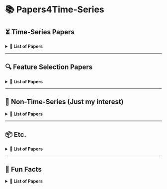 # 📚 Papers4Time-Series

## ⏳ **Time-Series Papers**

<details>
<summary><b>📑 List of Papers</b></summary>

1. **PATCHMIXER: A Patch-Mixing Architecture for Long-Term Time Series Forecasting**

   * [Paper (arXiv 2023)](https://arxiv.org/abs/2310.00655)
   * [GitHub](https://github.com/Zeying-Gong/PatchMixer)

2. **Mixture-of-Linear-Experts for Long-term Time Series Forecasting**

   * [Paper (AISTATS 2024)](https://arxiv.org/abs/2312.06786)
   * [GitHub](https://github.com/RogerNi/MoLE)

3. **FITS: Modeling Time Series with 10k Parameters**

   * [Paper (ICLR 2024 Spotlight)](https://arxiv.org/abs/2307.03756)
   * [GitHub](https://github.com/vewoxic/fits)

4. **Reversible Instance Normalization for Accurate Time-Series Forecasting Against Distribution Shift**

   * [Paper (ICLR 2022)](https://openreview.net/pdf?id=cGDAkQo1C0p)
   * [GitHub](https://github.com/ts-kim/RevIN?tab=readme-ov-file)

5. **A System for Massively Parallel Hyperparameter Tuning**

   * [Paper (MLSys 2020)](https://arxiv.org/abs/1810.05934)
   * [GitHub](https://github.com/liamcli/darts_asha)

6. **High-Dimensional Multivariate Forecasting with Low-Rank Gaussian Copula Processes**

   * [Paper (NeurIPS 2019)](https://arxiv.org/abs/1910.03002)
   * [GitHub (Gluon-TS)](https://github.com/mbohlkeschneider/gluon-ts)

7. **Chronos: Learning the Language of Time Series**

   * [Paper (TMLR 2024)](https://arxiv.org/abs/2403.07815)
   * [GitHub](https://github.com/amazon-science/chronos-forecasting)

8. **A Graph Neural Network-Based Stock Forecasting Method Utilizing Multi-Source Heterogeneous Data Fusion**

   * *Multimed Tools Appl 2022*

9. **NeuralProphet: Explainable Forecasting at Scale**

   * [Paper (arXiv 2021)](https://arxiv.org/abs/2111.15397)
   * [GitHub](https://github.com/ourownstory/neural_prophet)

10. **ImDiffusion: Imputed Diffusion Models for Multivariate Time Series Anomaly Detection**

    * [Paper (VLDB 2023)](https://arxiv.org/abs/2307.00754)
    * [GitHub](https://github.com/17000cyh/IMDiffusion)

11. **Label-Free Multivariate Time Series Anomaly Detection**

    * [Paper (TKDE 2024)](https://arxiv.org/abs/2312.11549)

12. **MEMTO: Memory-guided Transformer for Multivariate Time Series Anomaly Detection**

    * [Paper (NeurIPS 2023)](https://arxiv.org/abs/2312.02530)
    * [GitHub](https://github.com/gunny97/MEMTO)

13. **Anomaly Transformer: Time Series Anomaly Detection with Association Discrepancy**

    * [Paper (ICLR 2022)](https://arxiv.org/abs/2110.02642)
    * [GitHub](https://github.com/thuml/Anomaly-Transformer)

14. **Latent Diffusion Transformer for Probabilistic Time Series Forecasting**

    * [Paper (AAAI 2024)](https://ojs.aaai.org/index.php/AAAI/article/view/29085)

15. **Predict, Refine, Synthesize: Self-Guiding Diffusion Models for Probabilistic Time Series Forecasting**

    * [Paper (NeurIPS 2023)](https://arxiv.org/abs/2307.11494)
    * [GitHub](https://github.com/amazon-science/unconditional-time-series-diffusion)

16. **Diffusion-based Time Series Imputation and Forecasting with Structured State Space Models**

    * [Paper (TMLR 2023)](https://arxiv.org/abs/2208.09399)
    * [GitHub](https://github.com/AI4HealthUOL/SSSD)

17. **Diffusion Variational Autoencoder for Tackling Stochasticity in Multi-Step Regression Stock Price Prediction**

    * [Paper (CIKM 2023)](https://arxiv.org/abs/2309.00073)
    * [GitHub](https://github.com/koa-fin/dva)

18. **Beyond Trend and Periodicity: Guiding Time Series Forecasting with Textual Cues**

    * [Paper (arXiv 2024)](https://arxiv.org/abs/2405.13522)
    * [GitHub](https://github.com/VEWOXIC/TGTSF)

19. **TIME-LLM: Time Series Forecasting by Reprogramming Large Language Models**

    * [Paper (ICLR 2024)](https://arxiv.org/abs/2310.01728)
    * [GitHub](https://github.com/KimMeen/Time-LLM)

20. **TimeMixer: Decomposable Multiscale Mixing for Time Series Forecasting**

    * [Paper (ICLR 2024)](https://arxiv.org/abs/2405.14616)
    * [GitHub](https://github.com/kwuking/TimeMixer)

21. **HDMixer: Hierarchical Dependency with Extendable Patch for Multivariate Time Series Forecasting**

    * [Paper (AAAI 2024)](https://ojs.aaai.org/index.php/AAAI/article/view/29155)
    * [GitHub](https://github.com/hqh0728/HDMixer)

22. **SparseTSF: Modeling Long-term Time Series Forecasting with 1k Parameters**

    * [Paper (ICML 2024)](https://arxiv.org/abs/2405.00946)
    * [GitHub](https://github.com/lss-1138/SparseTSF)

23. **End-to-End Learning of Coherent Probabilistic Forecasts for Hierarchical Time Series**

    * [Paper (ICML 2021)](https://proceedings.mlr.press/v139/rangapuram21a/rangapuram21a.pdf)

24. **tsGT: Stochastic Time Series Modeling With Transformer**

    * [Paper (arXiv 2024)](https://arxiv.org/abs/2403.05713)

25. **A Time Series Is Worth 64 Words: Long-term Forecasting with Transformers**

    * [Paper (ICLR 2023)](https://arxiv.org/abs/2211.14730)
    * [GitHub](https://github.com/yuqinie98/PatchTST)

26. **iTransformer: Inverted Transformers Are Effective for Time Series Forecasting**

    * [Paper (ICLR 2024)](https://arxiv.org/abs/2310.06625)
    * [GitHub](https://github.com/thuml/iTransformer)

27. **MASTER: Market-Guided Stock Transformer for Stock Price Forecasting**

    * [Paper (AAAI 2024)](https://arxiv.org/abs/2312.15235)
    * [GitHub](https://github.com/SJTU-DMTai/MASTER)

28. **ModernTCN: A Modern Pure Convolution Structure for General Time Series Analysis**

    * [Paper (ICLR 2024)](https://openreview.net/pdf?id=vpJMJerXHU)
    * [GitHub](https://github.com/luodhhh/ModernTCN)

29. **FTMixer: Frequency and Time Domain Representations Fusion for Time Series Forecasting**

    * [Paper (arXiv 2024)](https://arxiv.org/abs/2405.15256)
    * [GitHub](https://github.com/FMLYD/FTMixer)

30. **ConvTimeNet: A Deep Hierarchical Fully Convolutional Model for Multivariate Time Series Analysis**

    * [Paper (ACM WWW 2025)](https://arxiv.org/abs/2403.01493)
    * [GitHub](https://github.com/Mingyue-Cheng/ConvTimeNet)

31. **TSMixer: Lightweight MLP-Mixer Model for Multivariate Time Series Forecasting**

    * [Paper (KDD 2023)](https://arxiv.org/abs/2306.09364)
    * [GitHub](https://github.com/ibm-granite/granite-tsfm)

32. **CycleNet: Enhancing Time Series Forecasting through Modeling Periodic Patterns**

    * [Paper (NeurIPS 2024)](https://arxiv.org/abs/2409.18479)
    * [GitHub](https://github.com/ACAT-SCUT/CycleNet)

33. **CMamba: Channel Correlation Enhanced State Space Models for Multivariate Time Series Forecasting**

    * [Paper (arXiv 2024)](https://arxiv.org/abs/2406.05316)
    * [GitHub](https://github.com/zclzcl0223/CMamba)

34. **TimeMachine: A Time Series is Worth 4 Mambas for Long-term Forecasting**

    * [Paper (ECAI 2024)](https://arxiv.org/abs/2403.09898)
    * [GitHub](https://github.com/Atik-Ahamed/TimeMachine)

35. **Is Mamba Effective for Time Series Forecasting?**

    * [Paper (Neurocomputing 2025)](https://arxiv.org/abs/2403.11144)
    * [GitHub](https://github.com/wzhwzhwzh0921/S-D-Mamba)

36. **Are KAN Effective for Identifying and Tracking Concept Drift in Time Series?**

    * [Paper (NIPSW 2024)](https://arxiv.org/abs/2410.10041)

37. **MixLinear: Extreme Low Resource Multivariate Time Series Forecasting with 0.1k Parameters**

    * [Paper (arXiv 2024)](https://arxiv.org/abs/2410.02081)

38. **TimeXer: Empowering Transformers for Time Series Forecasting with Exogenous Variables**

    * [Paper (NeurIPS 2024)](https://arxiv.org/abs/2402.19072)
    * [GitHub](https://github.com/thuml/TimeXer)

39. **TimeKAN: KAN-based Frequency Decomposition Learning Architecture for Long-term Time Series Forecasting**

    * [Paper (ICLR 2025)](https://arxiv.org/abs/2502.06910)
    * [GitHub](https://github.com/huangst21/TimeKAN)

40. **FilterNet: Harnessing Frequency Filters for Time Series Forecasting**

    * [Paper (NeurIPS 2024)](https://arxiv.org/abs/2411.01623)
    * [GitHub](https://github.com/aikunyi/FilterNet)

41. **FreqMoE: Enhancing Time Series Forecasting through Frequency Decomposition Mixture of Experts**

    * [Paper (AISTATS 2025)](https://arxiv.org/abs/2501.15125)
    * [GitHub](https://github.com/sunbus100/FreqMoE-main)

42. **From Tables to Time: How TabPFN-v2 Outperforms Specialized Time Series Forecasting Models**

    * [Paper (NeurIPS 2024)](https://arxiv.org/abs/2501.02945)
    * [GitHub](https://github.com/PriorLabs/tabpfn-time-series)

43. **Auto-Regressive Moving Diffusion Models for Time Series Forecasting**

    * [Paper (AAAI 2025)](https://arxiv.org/abs/2412.09328)
    * [GitHub](https://github.com/daxin007/ARMD)

44. **Financial Fine-tuning a Large Time Series Model**

    * [Paper (arXiv 2024)](https://arxiv.org/abs/2412.09880)

45. **ElasTST: Towards Robust Varied-Horizon Forecasting with Elastic Time-Series Transformer**

    * [Paper (NeurIPS 2024)](https://arxiv.org/abs/2411.01842)
    * [GitHub](https://github.com/microsoft/ProbTS/tree/elastst)

46. **Amplifier: Bringing Attention to Neglected Low-Energy Components in Time Series Forecasting**

    * [Paper (AAAI 2025)](https://arxiv.org/abs/2501.17216)
    * [GitHub](https://github.com/aikunyi/amplifier)

47. **Stock Selection via Spatiotemporal Hypergraph Attention Network: A Learning to Rank Approach**

    * [Paper (AAAI 2021)](https://ojs.aaai.org/index.php/AAAI/article/view/16127)
    * [GitHub](https://github.com/midas-research/sthan-sr-aaai)

48. **Mamba Meets Financial Markets: A Graph-Mamba Approach for Stock Price Prediction**

    * [Paper (ICASSP 2025)](https://arxiv.org/abs/2410.03707)
    * [GitHub](https://github.com/Ali-Meh619/SAMBA)

49. **Temporal Query Network for Efficient Multivariate Time Series Forecasting**

    * [Paper (ICML 2025)](https://arxiv.org/abs/2505.12917)
    * [GitHub](https://github.com/ACAT-SCUT/TQNet)

50. **CASA: CNN Autoencoder-based Score Attention for Efficient Multivariate Long-term Time-series Forecasting**

    * [Paper (IJCAI 2025)](https://arxiv.org/abs/2505.02011)
    * [GitHub](https://github.com/lmh9507/CASA)

51. **FilterTS: Comprehensive Frequency Filtering for Multivariate Time Series Forecasting**

    * [Paper (AAAI 2025)](https://arxiv.org/abs/2505.04158)
    * [GitHub](https://github.com/wyl010607/FilterTS)

52. **Retrieval Augmented Time Series Forecasting**

    * [Paper (ICML 2025)](https://arxiv.org/abs/2411.08249)
    * [GitHub](https://github.com/archon159/RAFT)

53. **Non-stationary Diffusion For Probabilistic Time Series Forecasting**

    * [Paper (ICML 2025)](https://arxiv.org/abs/2505.04278)
    * [GitHub](https://github.com/wwy155/NsDiff)

54. **Affirm: Interactive Mamba with Adaptive Fourier Filters for Long-term Time Series Forecasting**

    * [Paper (AAAI 2025)](https://ojs.aaai.org/index.php/AAAI/article/view/35463)

55. **TLOB: A Novel Transformer Model with Dual Attention for Price Trend Prediction with Limit Order Book Data**

    * [Paper (arxiv 2025)](https://arxiv.org/abs/2502.15757)
    * [GitHub](https://github.com/LeonardoBerti00/TLOB)

</details>

---

## 🔍 **Feature Selection Papers**

<details>
<summary><b>📑 List of Papers</b></summary>

1. **Feature Selection and Feature Learning for High-dimensional Batch Reinforcement Learning: A Survey**

   * [Paper (IJAC 2015)](https://link.springer.com/article/10.1007/s11633-015-0893-y)

2. **A Contrast Based Feature Selection Algorithm for High-dimensional Dataset in Machine Learning**

   * [Paper (arXiv 2024)](https://arxiv.org/pdf/2401.07482)

3. **Feature Importance Feedback with Deep Q Process in Ensemble-Based Metaheuristic Feature Selection Algorithms**

   * [Paper (Sci Rep 2024)](https://www.nature.com/articles/s41598-024-53141-w)

4. **Learning Sparse SVM for Feature Selection on Very High Dimensional Datasets**

   * [Paper (ICML 2025)](https://icml.cc/Conferences/2010/papers/227.pdf)

5. **Using Reinforcement Learning to Find an Optimal Set of Features**

   * [Paper (Computers & Mathematics with Applications 2013)](https://www.sciencedirect.com/science/article/pii/S0898122113004495)

6. **Feature Selection Using Reinforcement Learning**

   * [Paper (arXiv 2021)](https://arxiv.org/abs/2101.09460)

7. **ID-RDRL: A Deep Reinforcement Learning-based Feature Selection Intrusion Detection Model**

   * [Paper (Sci Rep 2022)](https://www.nature.com/articles/s41598-022-19366-3)

8. **Feature Selection Method Using Multi-Agent Reinforcement Learning Based on Guide Agents**

   * [Paper (Sensors 2023)](https://www.mdpi.com/1424-8220/23/1/98)

9. **MEL: Efficient Multi-Task Evolutionary Learning for High-Dimensional Feature Selection**

   * [Paper (TKDE 2024)](https://arxiv.org/abs/2402.08982)
   * [GitHub](https://github.com/wangxb96/MEL)

</details>

---

## 📘 **Non-Time-Series (Just my interest)**

<details>
<summary><b>📑 List of Papers</b></summary>

1. **Continuous Control with Deep Reinforcement Learning**

   * [Paper (ICLR 2016)](https://arxiv.org/abs/1509.02971)

2. **Deep Reinforcement Learning with Double Q-learning**

   * [Paper (AAAI 2016)](https://arxiv.org/abs/1509.06461)

3. **Multi-Agent Reinforcement Learning: A Selective Overview of Theories and Algorithms**

   * [Paper (Handbook of Reinforcement Learning and Control 2021)](https://arxiv.org/abs/1911.10635)

4. **Self-Supervised Neuron Segmentation with Multi-Agent Reinforcement Learning**

   * [Paper (IJCAI 2023)](https://arxiv.org/abs/2310.04148)
   * [GitHub](https://github.com/ydchen0806/dbMiM)

5. **Hierarchical Multi-Agent Reinforcement Learning for Air Combat Maneuvering**

   * [Paper (ICMLA 2023)](https://arxiv.org/abs/2309.11247)
   * [GitHub](https://github.com/IDSIA/hhmarl_2D)

6. **Maximum Entropy Heterogeneous-Agent Reinforcement Learning**

   * [Paper (ICLR 2024)](https://arxiv.org/abs/2306.10715)
   * [GitHub](https://github.com/pku-marl/harl?tab=readme-ov-file)

7. **MambaAD: Exploring State Space Models for Multi-class Unsupervised Anomaly Detection**

   * [Paper (NeurIPS 2024)](https://arxiv.org/abs/2404.06564)
   * [GitHub](https://github.com/lewandofskee/MambaAD)

8. **Deep Reinforcement Learning for Data-efficient Weakly Supervised Business Process Anomaly Detection**

   * [Paper (J Big Data 2023)](https://journalofbigdata.springeropen.com/articles/10.1186/s40537-023-00708-5)

9. **UniRepLKNet: A Universal Perception Large-Kernel ConvNet for Audio, Video, Point Cloud, Time-Series and Image Recognition**

   * [Paper (CVPR 2024)](https://arxiv.org/abs/2311.15599)
   * [GitHub](https://github.com/AILab-CVC/UniRepLKNet)

10. **DeepSeek-R1: Incentivizing Reasoning Capability in LLMs via Reinforcement Learning**

    * [Paper (arXiv 2025)](https://arxiv.org/abs/2501.12948)
    * [GitHub](https://github.com/deepseek-ai/DeepSeek-R1)

11. **Causal Decision Transformer for Recommender Systems via Offline Reinforcement Learning**

    * [Paper (arXiv 2023)](https://arxiv.org/abs/2304.07920)

12. **Contrastive State Augmentations for Reinforcement Learning-Based Recommender Systems**

    * [Paper (SIGIR 2023)](https://arxiv.org/abs/2305.11081)
    * [GitHub](https://github.com/hn-rs/csa)

13. **Advancing Re-Ranking with Multimodal Fusion and Target-Oriented Auxiliary Tasks in E-Commerce Search**

    * [Paper (CIKM 2024)](https://arxiv.org/abs/2408.05751)

14. **Controllable Multi-Objective Re-ranking with Policy Hypernetworks**

    * [Paper (KDD 2023)](https://arxiv.org/abs/2306.05118)
    * [GitHub](https://github.com/lyingCS/Controllable-Multi-Objective-Reranking)

15. **ROIDICE: Offline Return on Investment Maximization for Efficient Decision Making**

    * [Paper (NeurIPS 2024)](https://proceedings.neurips.cc/paper_files/paper/2024/file/178022c409938a9d634b88ce924c4b14-Paper-Conference.pdf)

16. **A Globally Optimal Portfolio for m-Sparse Sharpe Ratio Maximization**

    * [Paper (NeurIPS 2024)](https://arxiv.org/abs/2410.21100)
    * [GitHub](https://github.com/linyizun2024/mSSRM)

17. **How Does Critical Batch Size Scale in Pre-training?**

    * [Paper (ICLR 2025)](https://arxiv.org/abs/2410.21676)
    * [GitHub](https://github.com/hlzhang109/critical-batch-size)

</details>

---

## 📦 **Etc.**

<details>
<summary><b>📑 List of Papers</b></summary>

1. **ZeRO: Memory Optimizations Toward Training Trillion Parameter Models**

   * [Paper (arXiv 2019)](https://arxiv.org/abs/1910.02054)
   * [GitHub (DeepSpeed)](https://github.com/deepspeedai/DeepSpeed)

2. **Game-Theoretic Multiagent Reinforcement Learning**

   * [Paper (arXiv 2020)](https://arxiv.org/abs/2011.00583)

3. **TSPP: A Unified Benchmarking Tool for Time-series Forecasting**

   * [Paper (arXiv 2023)](https://arxiv.org/abs/2312.17100)
   * [GitHub](https://github.com/NVIDIA/DeepLearningExamples/tree/master/Tools/PyTorch/TimeSeriesPredictionPlatform)

4. **Diffusion Models for Time Series Applications: A Survey**

   * [Paper (arXiv 2023)](https://arxiv.org/abs/2305.00624)

5. **BenchMARL: Benchmarking Multi-Agent Reinforcement Learning**

   * [Paper (JMLR 2024)](https://arxiv.org/abs/2312.01472)
   * [GitHub](https://github.com/facebookresearch/BenchMARL)

6. **A Survey on Diffusion Models for Time Series and Spatio-Temporal Data**

   * [Paper (arXiv 2024)](https://arxiv.org/abs/2404.18886)
   * [GitHub](https://github.com/yyysjz1997/Awesome-TimeSeries-SpatioTemporal-Diffusion-Model)

7. **Pearl: A Production-Ready Reinforcement Learning Agent**

   * [Paper (JMLR 2025)](https://arxiv.org/abs/2312.03814)
   * [GitHub](https://github.com/facebookresearch/Pearl)

8. **Algebra, Topology, Differential Calculus, and Optimization Theory for Computer Science and Machine Learning**

   * [Paper](https://www.cis.upenn.edu/~jean/math-deep.pdf)
   * [GitHub](https://github.com/akhauriyash/MathForCS_ML?tab=readme-ov-file)

9. **Geometry, Topology and Physics**

   * [Paper](http://www.stat.ucla.edu/~ywu/GTP.pdf)

10. **Stochastic Calculus for Finance I & II**

    * [Volume I](https://cms.dm.uba.ar/academico/materias/2docuat2016/analisis_cuantitativo_en_finanzas/Steve_Shreve_Stochastic_Calculus_for_Finance_I.pdf)
    * [Volume II](https://cms.dm.uba.ar/academico/materias/2docuat2016/analisis_cuantitativo_en_finanzas/Steve_ShreveStochastic_Calculus_for_Finance_II.pdf)
    * [GitHub](https://github.com/changshun/wisecourse1415/tree/master/Advanced%20Financial%20Economics/Required%20textbook/Stochastic%20Calculus%20for%20Finance%20I%26II)

</details>

---

## 🎉 **Fun Facts**

<details>
<summary><b>📑 List of Papers</b></summary>

1. **Retrograde Enhancement of Human Memory with Alcohol**

   * *Psychopharmacology, 1980*

2. **The Alcohol Facilitation Effect on Memory: A Dose-Response Study**

   * *Psychopharmacology, 1981*

3. **On the Rheology of Cats**

   * [Paper (Rheology Bulletin 2014)](https://www.rheology.org/sor/Publications/RheoBulletin/RB2014Jul.pdf)

</details>
